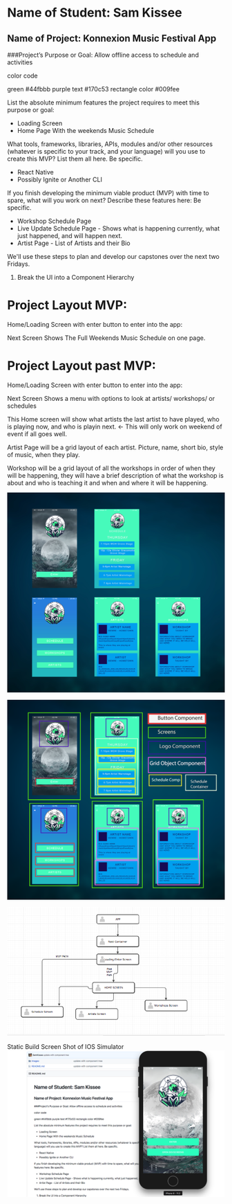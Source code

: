 # Name of Student: Sam Kissee

## Name of Project: Konnexion Music Festival App

###Project’s Purpose or Goal: Allow offline access to schedule and activities

color code

green #44fbbb
purple text #170c53
rectangle color #009fee

List the absolute minimum features the project requires to meet this purpose or goal:

* Loading Screen
* Home Page With the weekends Music Schedule

What tools, frameworks, libraries, APIs, modules and/or other resources (whatever is specific to your track, and your language) will you use to create this MVP? List them all here. Be specific.

* React Native
* Possibly Ignite or Another CLI

If you finish developing the minimum viable product (MVP) with time to spare, what will you work on next? Describe these features here: Be specific.

* Workshop Schedule Page
* Live Update Schedule Page - Shows what is happening currently, what just happened, and will happen next.
* Artist Page - List of Artists and their Bio



We'll use these steps to plan and develop our capstones over the next two Fridays.

1. Break the UI into a Component Hierarchy


# Project Layout MVP:
  Home/Loading Screen with enter button to enter into the app:

  Next Screen Shows The Full Weekends Music Schedule on one page.

#  Project Layout past MVP:

  Home/Loading Screen with enter button to enter into the app:

  Next Screen Shows a menu with options to look at artists/ workshops/ or schedules

  This Home screen will show what artists the last artist to have played, who is playing now, and who is playin next. <- This will only work on weekend of event if all goes well.

  Artist Page will be a grid layout of each artist. Picture, name, short bio, style of music, when they play.

  Workshop will be a grid layout of all the workshops in order of when they will be happening, they will have a brief description of what the workshop is about and who is teaching it and when and where it will be happening.

  ![KMG IMAGE](Images/KMF.jpg)


  ![KMG IMAGE](Images/KMFLayout.png)


  ![KMG IMAGE](Images/componenttree.png)


  Static Build Screen Shot of IOS Simulator
  ![Screenshot](Images/screenshot1.png)
